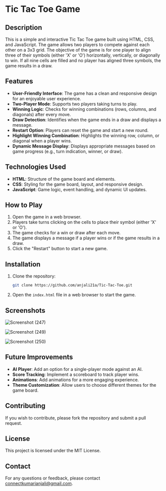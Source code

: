 # Tic Tac Toe Game

## Description
This is a simple and interactive Tic Tac Toe game built using HTML, CSS, and JavaScript. The game allows two players to compete against each other on a 3x3 grid. The objective of the game is for one player to align three of their symbols (either 'X' or 'O') horizontally, vertically, or diagonally to win. If all nine cells are filled and no player has aligned three symbols, the game results in a draw.

## Features
- **User-Friendly Interface**: The game has a clean and responsive design for an enjoyable user experience.
- **Two-Player Mode**: Supports two players taking turns to play.
- **Winning Logic**: Checks for winning combinations (rows, columns, and diagonals) after every move.
- **Draw Detection**: Identifies when the game ends in a draw and displays a message.
- **Restart Option**: Players can reset the game and start a new round.
- **Highlight Winning Combination**: Highlights the winning row, column, or diagonal when a player wins.
- **Dynamic Message Display**: Displays appropriate messages based on game progress (e.g., turn indication, winner, or draw).

## Technologies Used
- **HTML**: Structure of the game board and elements.
- **CSS**: Styling for the game board, layout, and responsive design.
- **JavaScript**: Game logic, event handling, and dynamic UI updates.

## How to Play
1. Open the game in a web browser.
2. Players take turns clicking on the cells to place their symbol (either 'X' or 'O').
3. The game checks for a win or draw after each move.
4. The game displays a message if a player wins or if the game results in a draw.
5. Click the "Restart" button to start a new game.

## Installation
1. Clone the repository:
   ```bash
   git clone https://github.com/anjali21a/Tic-Tac-Toe.git
   ```
2. Open the `index.html` file in a web browser to start the game.

## Screenshots
![Screenshot (247)](https://github.com/user-attachments/assets/c4023987-0b1c-40f9-8041-ab67b83ee446)




![Screenshot (249)](https://github.com/user-attachments/assets/99eac798-42cf-4a67-ad1c-78cd02f1bbf1)




![Screenshot (250)](https://github.com/user-attachments/assets/138f0273-d46b-4821-af72-c7ba06672751)




## Future Improvements
- **AI Player**: Add an option for a single-player mode against an AI.
- **Score Tracking**: Implement a scoreboard to track player wins.
- **Animations**: Add animations for a more engaging experience.
- **Theme Customization**: Allow users to choose different themes for the game board.

## Contributing
If you wish to contribute, please fork the repository and submit a pull request.

## License
This project is licensed under the MIT License.

## Contact
For any questions or feedback, please contact connectkumarianjali@gmail.com.


